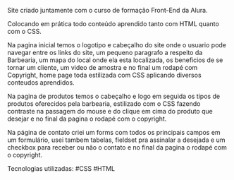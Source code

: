 
Site criado juntamente com o curso de formação Front-End da Alura.

Colocando em prática todo conteúdo aprendido tanto com HTML quanto com o CSS.

Na pagina inicial temos o logotipo e cabeçalho do site onde o usuario pode navegar entre os links do site, um pequeno paragrafo a respeito da Barbearia, um mapa do local onde ela esta localizada, os beneficios de se tornar um cliente, um video de amostra e no final  um rodapé com Copyright, home page toda estilizada com CSS aplicando diversos conteudos aprendidos.

Na pagina de produtos temos o cabeçalho e logo em seguida os tipos de produtos oferecidos pela barbearia, estilizado com o CSS fazendo contraste na passagem do mouse e do clique em cima do produto que desejar e no final da pagina o rodapé com o copyright.

Na página de contato criei um forms com todos os principais  campos em um formulário, usei tambem tabelas, fieldset pra assinalar a desejada e um checkbox para receber ou não o contato e no final da pagina o rodapé com o copyright.

Tecnologias utilizadas: #CSS #HTML
